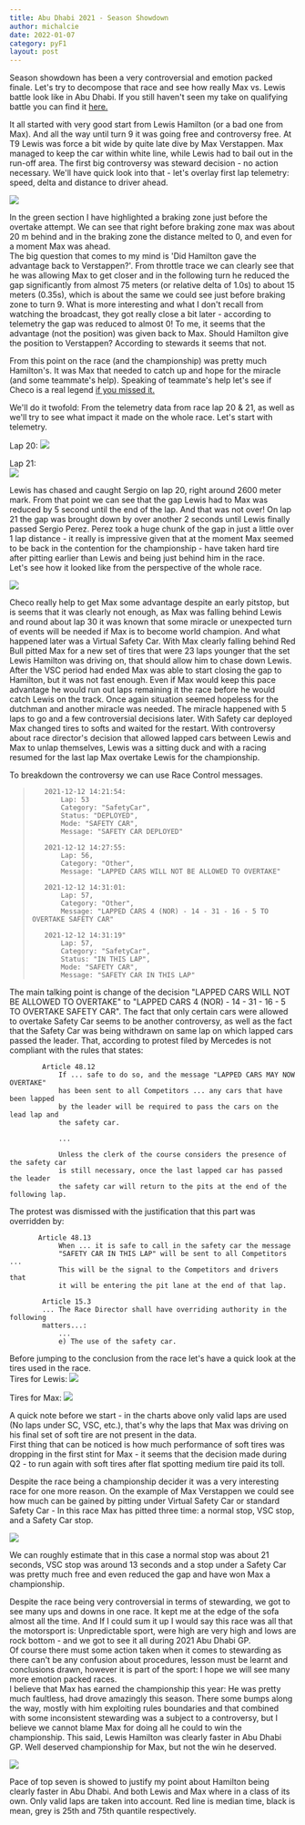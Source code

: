```yaml
---
title: Abu Dhabi 2021 - Season Showdown
author: michalcie
date: 2022-01-07
category: pyF1
layout: post
---
```

Season showdown has been a very controversial and emotion packed finale. Let's try to decompose that race and see how really Max vs. Lewis battle look like in Abu Dhabi. If you still haven't seen my take on qualifying battle you can find it [here.](https://michalcie.github.io/pyF1/pyf1/2022-01-06-AbuDhabi-TowOrNotToTow.html) 

It all started with very good start from Lewis Hamilton (or a bad one from Max). And all the way until turn 9 it was going free and controversy free. At T9 Lewis was force a bit wide by quite late dive by Max Verstappen. Max managed to keep the car within white line, while Lewis had to bail out in the run-off area. The first big controversy was steward decision - no action necessary. We'll have quick look into that - let's overlay first lap telemetry: speed, delta and distance to driver ahead.  

![](../Analysis/AbuDhabi2021/2021_AbuDhabi_Race_L1.png)

In the green section I have highlighted a braking zone just before the overtake attempt. We can see that right before braking zone max was about 20 m behind and in the braking zone the distance melted to 0, and even for a moment Max was ahead.  
The big question that comes to my mind is 'Did Hamilton gave the advantage back to Verstappen?'. From throttle trace we can clearly see that he was allowing Max to get closer and in the following turn he reduced the gap significantly from almost 75 meters (or relative delta of 1.0s) to about 15 meters (0.35s), which is about the same we could see just before braking zone to turn 9. What is more interesting and what I don't recall from watching the broadcast, they got really close a bit later - according to telemetry the gap was reduced to almost 0! To me, it seems that the advantage (not the position) was given back to Max. Should Hamilton give the position to Verstappen? According to stewards it seems that not.   
  
From this point on the race (and the championship) was pretty much Hamilton's. It was Max that needed to catch up and hope for the miracle (and some teammate's help). Speaking of teammate's help let's see if Checo is a real legend [if you missed it.](http://livetiming.formula1.com/static/2021/2021-12-12_Abu_Dhabi_Grand_Prix/2021-12-12_Race/TeamRadio/MAXVER01_33_20211212_133443.mp3) 

We'll do it twofold: From the telemetry data from race lap 20 & 21, as well as we'll try to see what impact it made on the whole race. Let's start with telemetry.  

Lap 20:
![](../Analysis/AbuDhabi2021/2021_AbuDhabi_Race_Analysis_ChecoIsLegand_P1.png)

Lap 21:  
![](../Analysis/AbuDhabi2021/2021_AbuDhabi_Race_Analysis_ChecoIsLegand_P2.png)

Lewis has chased and caught Sergio on lap 20, right around 2600 meter mark. From that point we can see that the gap Lewis had to Max was reduced by 5 second until the end of the lap. And that was not over! On lap 21 the gap was brought down by over another 2 seconds until Lewis finally passed Sergio Perez. Perez took a huge chunk of the gap in just a little over 1 lap distance - it really is impressive given that at the moment Max seemed to be back in the contention for the championship - have taken hard tire after pitting earlier than Lewis and being just behind him in the race.  
Let's see how it looked like from the perspective of the whole race.

![](../Analysis/AbuDhabi2021/2021_AbuDhabi_Race_TimeGap_HAM-VER.png)

Checo really help to get Max some advantage despite an early pitstop, but is seems that it was clearly not enough, as Max was falling behind Lewis and round about lap 30 it was known that some miracle or unexpected turn of events will be needed if Max is to become world champion. And what happened later was a Virtual Safety Car. With Max clearly falling behind Red Bull pitted Max for a new set of tires that were 23 laps younger that the set Lewis Hamilton was driving on, that should allow him to chase down Lewis. After the VSC period had ended Max was able to start closing the gap to Hamilton, but it was not fast enough. Even if Max would keep this pace advantage he would run out laps remaining it the race before he would catch Lewis on the track. Once again situation seemed hopeless for the dutchman and another miracle was needed. The miracle happened with 5 laps to go and a few controversial decisions later. With Safety car deployed Max changed tires to softs and waited for the restart. With controversy about race director's decision that allowed lapped cars between Lewis and Max to unlap themselves, Lewis was a sitting duck and with a racing resumed for the last lap Max overtake Lewis for the championship.

To breakdown the controversy we can use Race Control messages.


>        2021-12-12 14:21:54:
>            Lap: 53
>            Category: "SafetyCar",
>            Status: "DEPLOYED",
>            Mode: "SAFETY CAR",
>            Message: "SAFETY CAR DEPLOYED"
>            
>        2021-12-12 14:27:55:
>            Lap: 56,
>            Category: "Other",
>            Message: "LAPPED CARS WILL NOT BE ALLOWED TO OVERTAKE"
>            
>        2021-12-12 14:31:01: 
>            Lap: 57,
>            Category: "Other",
>            Message: "LAPPED CARS 4 (NOR) - 14 - 31 - 16 - 5 TO OVERTAKE SAFETY CAR"
>            
>        2021-12-12 14:31:19"
>            Lap: 57,
>            Category: "SafetyCar",
>            Status: "IN THIS LAP",
>            Mode: "SAFETY CAR",
>            Message: "SAFETY CAR IN THIS LAP"


The main talking point is change of the decision "LAPPED CARS WILL NOT BE ALLOWED TO OVERTAKE" to
"LAPPED CARS 4 (NOR) - 14 - 31 - 16 - 5 TO OVERTAKE SAFETY CAR". The fact that only certain cars were allowed to overtake Safety Car seems to be another controversy, as well as the fact that the Safety Car was being withdrawn on same lap on which lapped cars passed the leader. That, according to protest filed by Mercedes is not compliant with the rules that states:
```
        Article 48.12
            If ... safe to do so, and the message "LAPPED CARS MAY NOW OVERTAKE"
            has been sent to all Competitors ... any cars that have been lapped
            by the leader will be required to pass the cars on the lead lap and
            the safety car.  
            
            ...
            
            Unless the clerk of the course considers the presence of the safety car
            is still necessary, once the last lapped car has passed the leader
            the safety car will return to the pits at the end of the following lap.
```

The protest was dismissed with the justification that this part was overridden by:
```
       Article 48.13
            When ... it is safe to call in the safety car the message 
            "SAFETY CAR IN THIS LAP" will be sent to all Competitors ... 
            This will be the signal to the Competitors and drivers that 
            it will be entering the pit lane at the end of that lap.
            
        Article 15.3
        ... The Race Director shall have overriding authority in the following
        matters...:
            ...
            e) The use of the safety car.
```

Before jumping to the conclusion from the race let's have a quick look at the tires used in the race.  
Tires for Lewis:
![](../Analysis/AbuDhabi2021/2021_AbuDhabi_Race_HamTires.png)  

Tires for Max:
![](../Analysis/AbuDhabi2021/2021_AbuDhabi_Race_MaxTires.png)

A quick note before we start - in the charts above only valid laps are used (No laps under SC, VSC, etc.), that's why the laps that Max was driving on his final set of soft tire are not present in the data.  
First thing that can be noticed is how much performance of soft tires was dropping in the first stint for Max - it seems that the decision made during Q2  - to run again with soft tires after flat spotting medium tire paid its toll. 

Despite the race being a championship decider it was a very interesting race for one more reason.
On the example of Max Verstappen we could see how much can be gained by pitting under Virtual Safety Car or standard Safety Car - In this race Max has pitted three time: a normal stop, VSC stop, and a Safety Car stop.

![](../Analysis/AbuDhabi2021/2021_AbuDhabi_Race_TimeGap_HAM-VER_annotated.png)

We can roughly estimate that in this case a normal stop was about 21 seconds, VSC stop was around 13 seconds and a stop under a Safety Car was pretty much free and even reduced the gap and have won Max a championship. 

Despite the race being very controversial in terms of stewarding, we got to see many ups and downs in one race. It kept me at the edge of the sofa almost all the time. And If I could sum it up I would say this race was all that the motorsport is: Unpredictable sport, were high are very high and lows are rock bottom - and we got to see it all during 2021 Abu Dhabi GP.  
Of course there must some action taken when it comes to stewarding as there can't be any confusion about procedures, lesson must be learnt and conclusions drawn, however it is part of the sport: I hope we will see many more emotion packed races.  
I believe that Max has earned the championship this year: He was pretty much faultless, had drove amazingly this season. There some bumps along the way, mostly with him exploiting rules boundaries and that combined with some inconsistent stewarding was a subject to a controversy, but I believe we cannot blame Max for doing all he could to win the championship. This said, Lewis Hamilton was clearly faster in Abu Dhabi GP. Well deserved championship for Max, but not the win he deserved.  

![](../Analysis/AbuDhabi2021/2021_AbuDhabi_Race_Pace_Top7.png)

Pace of top seven is showed to justify my point about Hamilton being clearly faster in Abu Dhabi. And both Lewis and Max where in a class of its own. Only valid laps are taken into account. Red line is median time, black is mean, grey is 25th and 75th quantile respectively.